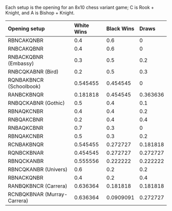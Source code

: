 Each setup is the opening for an 8x10 chess variant game; C is Rook + Knight, and A is Bishop + Knight.

|Opening setup|White Wins|Black Wins|Draws|
|:-|:-|:-|:-|
|RBNCAKQNBR|0.4|0.6|0|
|RNBCAKQBNR|0.4|0.6|0|
|RNBACKQBNR (Embassy)|0.3|0.5|0.2|
|RNBCQKABNR (Bird)|0.2|0.5|0.3|
|RQNBAKBNCR (Schoolbook)|0.545455|0.454545|0|
|RANBCKBNQR|0.181818|0.454545|0.363636|
|RNBQCKABNR (Gothic)|0.5|0.4|0.1|
|RBNAQKCNBR|0.4|0.4|0.2|
|RNBQAKCBNR|0.2|0.4|0.4|
|RNBAQKCBNR|0.7|0.3|0|
|RBNQAKCNBR|0.5|0.3|0.2|
|RCNBAKBNQR|0.545455|0.272727|0.181818|
|RQNBCKBNAR|0.454545|0.272727|0.272727|
|RBNQCKANBR|0.555556|0.222222|0.222222|
|RBNCQKANBR (Univers)|0.6|0.2|0.2|
|RBNACKQNBR|0.4|0.2|0.4|
|RANBQKBNCR (Carrera)|0.636364|0.181818|0.181818|
|RCNBQKBNAR (Murray-Carrera)|0.636364|0.0909091|0.272727|

